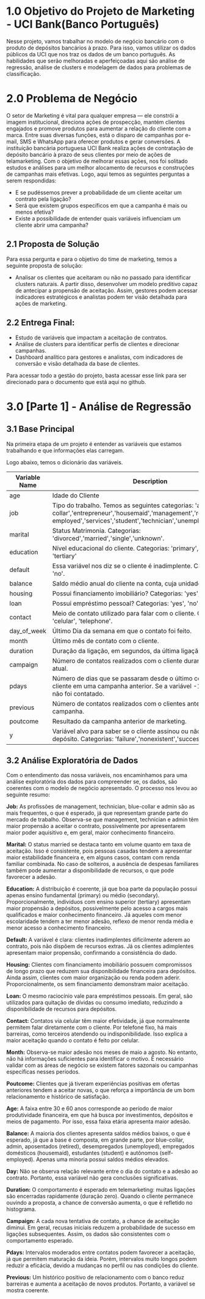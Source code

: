 # 1.0 Objetivo do Projeto de Marketing - UCI Bank(Banco Português)

Nesse projeto, vamos trabalhar no modelo de negócio bancário com o produto de depósitos bancários à prazo. Para isso, vamos utilizar os dados públicos da UCI que nos traz os dados de um banco português. As habilidades que serão melhoradas e aperfeiçoadas aqui são análise de regressão, análise de clusters e modelagem de dados para problemas de classificação. 

# 2.0 Problema de Negócio

O setor de Marketing é vital para qualquer empresa — ele constrói a imagem institucional, direciona ações de prospecção, mantém clientes engajados e promove produtos para aumentar a relação do cliente com a marca. Entre suas diversas funções, está o disparo de campanhas por e-mail, SMS e WhatsApp para oferecer produtos e gerar conversões.
A instituição bancária portuguesa UCI Bank realiza ações de contratação de depósito bancário à prazo de seus clientes por meio de ações de telamarketing. Com o objetivo de melhorar essas ações, nos foi solitado estudos e análises para um melhor alocamento de recursos e construções de campanhas mais efetivas. Logo, aqui temos as seguintes perguntas a serem respondidas:

- E se pudéssemos prever a probabilidade de um cliente aceitar um contrato pela ligação?
- Será que existem grupos específicos em que a campanha é mais ou menos efetiva?
- Existe a possibilidade de entender quais variáveis influenciam um cliente abrir uma campanha?

## 2.1 Proposta de Solução
Para essa pergunta e para o objetivo do time de marketing, temos a seguinte proposta de solução: 

- Analisar os clientes que aceitaram ou não no passado para identificar clusters naturais. A partir disso, desenvolver um modelo preditivo capaz de antecipar a propensão de aceitação. Assim, gestores podem acessar indicadores estratégicos e analistas podem ter visão detalhada para ações de marketing.

## 2.2 Entrega Final:

* Estudo de variáveis que impactam a aceitação de contratos.
* Análise de clusters para identificar perfis de clientes e direcionar campanhas.
* Dashboard analítico para gestores e analistas, com indicadores de conversão e visão detalhada da base de clientes.

Para acessar todo a gestão do projeto, basta acessar esse link para ser direcionado para o documento que está aqui no github.

# 3.0 [Parte 1] - Análise de Regressão

## 3.1 Base Principal

Na primeira etapa de um projeto é entender as variáveis que estamos trabalhando e que informações elas carregam.

Logo abaixo, temos o dicionário das variáveis.

| Variable Name | Description |
|---------------|-------------------|
|     age       |   Idade do Cliente| 
|     job       | 	Tipo do trabalho. Temos as seguintes categorias: 'admin.','blue-collar','entrepreneur','housemaid','management','retired','self-employed','services','student','technician','unemployed','unknown'.|
|    marital    |   Status Matrimonia. Categorias: 'divorced','married','single','unknown'. |
|   education   |   Nível educacional do cliente. Categorias: 'primary', 'secondary', 'tertiary' |
|    default    |   Essa variável nos diz se o cliente é inadimplente. Categorias: 'yes', 'no'. |
|    balance    |   Saldo médio anual do cliente na conta, cuja unidade é em euros. |
|    housing    |   Possui financiamento imobiliário? Categorias: 'yes', 'no'.|
|    loan       |   Possui empréstimo pessoal? Categorias: 'yes', 'no'. |
|    contact    |   Meio de contato utilizado para falar com o cliente. Categorias: 'celular', 'telephone'.|
|  day_of_week  |   Último Dia da semana em que o contato foi feito. |
|     month     |   Último mês de contato com o cliente. |
|   duration    |   Duração da ligação, em segundos, da última ligação. |
|   campaign    |   Número de contatos realizados com o cliente durante a campanha atual. |
|    pdays      |   Número de dias que se passaram desde o último contato com o cliente em uma campanha anterior. Se a variável -1, então o cliente não foi contatado. |
|   previous    |   Número de contatos realizados com o clientes antes dessa campanha. |
|   poutcome    |   Resultado da campanha anterior de marketing. |
|      y        |   Variável alvo para saber se o cliente assinou ou não termo de depósito. Categorias: 'failure','nonexistent','success'. |

## 3.2 Análise Exploratória de Dados

Com o entendimento das nossa variáveis, nos encaminhamos para uma análise exploratória dos dados para compreender se, os dados, são coerentes com o modelo de negócio apresentado. O processo nos levou ao seguinte resumo:

**Job:** As profissões de management, technician, blue-collar e admin são as mais frequentes, o que é esperado, já que representam grande parte do mercado de trabalho. Observa-se que management, technician e admin têm maior propensão a aceitar o contrato, possivelmente por apresentarem maior poder aquisitivo e, em geral, maior conhecimento financeiro.

**Marital:** 
O status married se destaca tanto em volume quanto em taxa de aceitação. Isso é consistente, pois pessoas casadas tendem a apresentar maior estabilidade financeira e, em alguns casos, contam com renda familiar combinada. No caso de solteiros, a ausência de despesas familiares também pode aumentar a disponibilidade de recursos, o que pode favorecer a adesão.

**Education:** A distribuição é coerente, já que boa parte da população possui apenas ensino fundamental (primary) ou médio (secondary). Proporcionalmente, indivíduos com ensino superior (tertiary) apresentam maior propensão a depósitos, possivelmente pelo acesso a cargos mais qualificados e maior conhecimento financeiro. Já aqueles com menor escolaridade tendem a ter menor adesão, reflexo de menor renda média e menor acesso a conhecimento financeiro.

**Default:** A variável é clara: clientes inadimplentes dificilmente aderem ao contrato, pois não dispõem de recursos extras. Já os clientes adimplentes apresentam maior propensão, confirmando a consistência do dado.

**Housing:** Clientes com financiamento imobiliário possuem compromissos de longo prazo que reduzem sua disponibilidade financeira para depósitos. Ainda assim, clientes com maior organização ou renda podem aderir. Proporcionalmente, os sem financiamento demonstram maior aceitação.

**Loan:** O mesmo raciocínio vale para empréstimos pessoais. Em geral, são utilizados para quitação de dívidas ou consumo imediato, reduzindo a disponibilidade de recursos para depósitos.

**Contact:** Contatos via celular têm maior efetividade, já que normalmente permitem falar diretamente com o cliente. Por telefone fixo, há mais barreiras, como terceiros atendendo ou indisponibilidade. Isso explica a maior aceitação quando o contato é feito por celular.

**Month:** Observa-se maior adesão nos meses de maio a agosto. No entanto, não há informações suficientes para identificar o motivo. É necessário validar com as áreas de negócio se existem fatores sazonais ou campanhas específicas nesses períodos.

**Poutcome:** Clientes que já tiveram experiências positivas em ofertas anteriores tendem a aceitar novas, o que reforça a importância de um bom relacionamento e histórico de satisfação.

**Age:** A faixa entre 30 e 60 anos corresponde ao período de maior produtividade financeira, em que há busca por investimentos, depósitos e meios de pagamento. Por isso, essa faixa etária apresenta maior adesão.

**Balance:** A maioria dos clientes apresenta saldos médios baixos, o que é esperado, já que a base é composta, em grande parte, por blue-collar, admin, aposentados (retired), desempregados (unemployed), empregados domésticos (housemaid), estudantes (student) e autônomos (self-employed). Apenas uma minoria possui saldos médios elevados.

**Day:** Não se observa relação relevante entre o dia do contato e a adesão ao contrato. Portanto, essa variável não gera conclusões significativas.

**Duration:** O comportamento é esperado em telemarketing: muitas ligações são encerradas rapidamente (duração zero). Quando o cliente permanece ouvindo a proposta, a chance de conversão aumenta, o que é refletido no histograma.

**Campaign:** A cada nova tentativa de contato, a chance de aceitação diminui. Em geral, recusas iniciais reduzem a probabilidade de sucesso em ligações subsequentes. Assim, os dados são consistentes com o comportamento esperado.

**Pdays:** Intervalos moderados entre contatos podem favorecer a aceitação, já que permitem maturação da ideia. Porém, intervalos muito longos podem reduzir a eficácia, devido a mudanças no perfil ou nas condições do cliente.

**Previous:** Um histórico positivo de relacionamento com o banco reduz barreiras e aumenta a aceitação de novos produtos. Portanto, a variável se mostra coerente.


